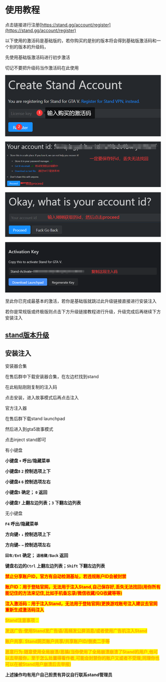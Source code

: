 # 使用教程

点击链接进行注册[https://stand.gg/account/register](https://stand.gg/account/register)

以下使用的激活码是基础版的，若你购买的是别的版本将会得到基础版激活码和一个别的版本的升级码，

先使用基础版激活码进行初步激活

切记不要把升级码当作激活码在此使用

![](<../../.gitbook/assets/image (138).png>)

![](<../../.gitbook/assets/image (121).png>)

![](<../../.gitbook/assets/image (167).png>)

![](../../.gitbook/assets/8BBGPH.png)

至此你已完成最基本的激活，若你是基础版就跳过此升级链接直接进行安装注入

若你是常规版或终极版则点击下方升级链接教程进行升级，升级完成后再继续下方安装注入

## [stand版本升级](GTA5/stand/stand-ban-ben-sheng-ji.md)

## 安装注入

安装器合集

在售后群中下载安装器合集，在左边栏找到stand

[
](https://stand.gg/account/register)在此粘贴刚刚复制的注入码

点击安装，进入故事模式后再点击注入


官方注入器

在售后群下载stand launchpad

然后进入到gta5故事模式

点击inject stand即可

有小键盘

**小键盘 `+`  呼出/隐藏菜单**

**小键盘`8`  `2` 控制选项上下**

**小键盘`4`  `6` 控制选项左右**

**小键盘`5` 确定； `0` 返回**

**小键盘`7` 上翻左边列表；`3` 下翻左边列表**

无小键盘

**`F4` 呼出/隐藏菜单**

**方向键`↑`  `↓` 控制选项上下**

**方向键`←`  `→` 控制选项左右**

**`回车/Ent` 确定； `退格键/Back` 返回**

**键盘右边的`Ctrl` 上翻左边列表；`Shift` 下翻左边列表**

<mark style="color:red;">**禁止分享账户ID，官方有自动检测基址，若违规账户ID会被封禁**</mark>

<mark style="color:red;">**账户ID：用于登陆官网，无法用于注入Stand,自己保存好,丢失无法找回(用你所有能记住的方法来记住,比如手机备忘录/微信收藏/QQ收藏等等)**</mark>

<mark style="color:red;">**注入激活码：用于注入Stand，无法用于登陆官网(更换游戏账号注入建议去官网重新生成激活码注入**</mark>

<mark style="color:yellow;"><mark style="color:orange;">**Stand注意事项：**<mark style="color:orange;"></mark>

<mark style="color:yellow;"><mark style="color:orange;">**发送广告:使用Stand发广告语/高频发公屏消息/或者使用广告机注入Stand**<mark style="color:orange;"></mark>

<mark style="color:yellow;"><mark style="color:orange;">**账户共享: Stand网页账户共享/共享账户ID/倒卖二手等**<mark style="color:orange;"></mark>

<mark style="color:yellow;"><mark style="color:orange;">**恶意行为:随意使用全局崩溃/恶搞(当你使用了全局崩溃崩溃了Stand的用户,他可以去举报你，至于怎么处置得看作者,可能会封禁你的账户又或者不受理;同理你也可以在被Stand用户崩溃后去举报)**<mark style="color:orange;"></mark>

**上述操作均有用户自己担责有异议自行联系stand管理员**

